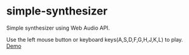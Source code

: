 # simple-synthesizer
Simple synthesizer using Web Audio API.

Use the left mouse button or keyboard keys(A,S,D,F,G,H,J,K,L) to play.
[Demo](https://rashomar.github.io/simple-synthesizer/)
